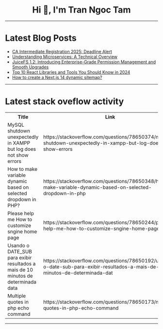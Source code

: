 <h1 align="center">Hi 👋, I'm Tran Ngoc Tam</h1>

---

# Latest Blog Posts 
<!-- BLOG-POST-LIST:START -->
- [CA Intermediate Registration 2025: Deadline Alert](https://dev.to/ananya_seth12/ca-intermediate-registration-2025-deadline-alert-2fn1)
- [Understanding Microservices: A Technical Overview](https://dev.to/adaumircosta/understanding-microservices-a-technical-overview-4li1)
- [JuiceFS 1.2: Introducing Enterprise-Grade Permission Management and Smooth Upgrades](https://dev.to/daswu/juicefs-12-introducing-enterprise-grade-permission-management-and-smooth-upgrades-aeg)
- [Top 10 React Libraries and Tools You Should Know in 2024](https://dev.to/delia_code/top-10-react-libraries-and-tools-you-should-know-in-2024-1jok)
- [How to create a Next.js 14 dynamic sitemap?](https://dev.to/syketb/how-to-create-a-nextjs-14-dynamic-sitemap-2e1b)
<!-- BLOG-POST-LIST:END -->

---

# Latest stack oveflow activity
<table>
  <tr><th>Title</th><th>Link</th></tr>
  <!-- STACKOVERFLOW:START --><tr><td>MySQL shutdown unexpectedly in XAMPP but log does not show errors</td><td>https://stackoverflow.com/questions/78650374/mysql-shutdown-unexpectedly-in-xampp-but-log-does-not-show-errors</td></tr><tr><td>How to make variable dynamic based on selected dropdown in PHP?</td><td>https://stackoverflow.com/questions/78650348/how-to-make-variable-dynamic-based-on-selected-dropdown-in-php</td></tr><tr><td>Please help me How to customize sngine home page</td><td>https://stackoverflow.com/questions/78650244/please-help-me-how-to-customize-sngine-home-page</td></tr><tr><td>Usando o DATE_SUB para exibir resultados a mais de 10 minutos de determinada data</td><td>https://stackoverflow.com/questions/78650192/usando-o-date-sub-para-exibir-resultados-a-mais-de-10-minutos-de-determinada-dat</td></tr><tr><td>Multiple quotes in php echo command</td><td>https://stackoverflow.com/questions/78650173/multiple-quotes-in-php-echo-command</td></tr><!-- STACKOVERFLOW:END -->
</table>

---


